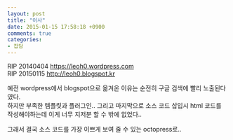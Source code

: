 ```yaml
---
layout: post
title: "이사"
date: 2015-01-15 17:58:18 +0900
comments: true
categories: 
- 잡담
---
```


RIP 20140404 https://leoh0.wordpress.com    
RIP 20150115 http://leoh0.blogspot.kr    

예전 wordpress에서 blogspot으로 옮겨온 이유는 순전히 구글 검색에 빨리 노출된다 였다.   
하지만 부족한 템플릿과 플러그인.. 그리고 마지막으로 소스 코드 삽입시 html 코드를 작성해야하는데 이게 너무 지저분 할 수 밖에 없었다..    

그래서 결국 소스 코드를 가장 이쁘게 보여 줄 수 있는 octopress로..   
